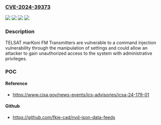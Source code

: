 ### [CVE-2024-39373](https://cve.mitre.org/cgi-bin/cvename.cgi?name=CVE-2024-39373)
![](https://img.shields.io/static/v1?label=Product&message=Markoni-D%20(Compact)%20FM%20Transmitters&color=blue)
![](https://img.shields.io/static/v1?label=Product&message=Markoni-DH%20(Exciter%2BAmplifiers)%20FM%20Transmitters&color=blue)
![](https://img.shields.io/static/v1?label=Version&message=0%3C%202.0.1%20&color=brighgreen)
![](https://img.shields.io/static/v1?label=Vulnerability&message=CWE-77%20Improper%20Neutralization%20of%20Special%20Elements%20used%20in%20a%20Command%20('Command%20Injection')&color=brighgreen)

### Description

TELSAT marKoni FM Transmitters are vulnerable to a command injection vulnerability through the manipulation of settings and could allow an attacker to gain unauthorized access to the system with administrative privileges.

### POC

#### Reference
- https://www.cisa.gov/news-events/ics-advisories/icsa-24-179-01

#### Github
- https://github.com/fkie-cad/nvd-json-data-feeds

